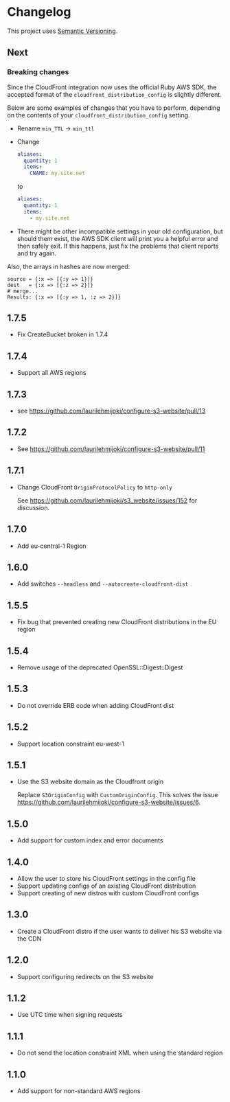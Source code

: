 # Changelog

This project uses [Semantic Versioning](http://semver.org).

## Next

### Breaking changes

Since the CloudFront integration now uses the official Ruby AWS SDK, the
accepted format of the `cloudfront_distribution_config` is slightly different.

Below are some examples of changes that you have to perform, depending on the
contents of your `cloudfront_distribution_config` setting.

* Rename `min_TTL` -> `min_ttl`
* Change

    ```yaml
    aliases:
      quantity: 1
      items:
        CNAME: my.site.net
    ```

    to

    ```yaml
    aliases:
      quantity: 1
      items:
        - my.site.net
    ```

* There might be other incompatible settings in your old configuration, but
  should them exist, the AWS SDK client will print you a helpful error and then
  safely exit. If this happens, just fix the problems that client reports and
  try again.

Also, the arrays in hashes are now merged:

```
source = {:x => [{:y => 1}]}
dest   = {:x => [{:z => 2}]}
# merge...
Results: {:x => [{:y => 1, :z => 2}]}
```

## 1.7.5

* Fix CreateBucket broken in 1.7.4

## 1.7.4

* Support all AWS regions

## 1.7.3

* see <https://github.com/laurilehmijoki/configure-s3-website/pull/13>

## 1.7.2

* See <https://github.com/laurilehmijoki/configure-s3-website/pull/11>

## 1.7.1

* Change CloudFront `OriginProtocolPolicy` to `http-only`

  See <https://github.com/laurilehmijoki/s3_website/issues/152> for discussion.

## 1.7.0

* Add eu-central-1 Region

## 1.6.0

* Add switches `--headless` and `--autocreate-cloudfront-dist`

## 1.5.5

* Fix bug that prevented creating new CloudFront distributions in the EU region

## 1.5.4

* Remove usage of the deprecated OpenSSL::Digest::Digest

## 1.5.3

* Do not override ERB code when adding CloudFront dist

## 1.5.2

* Support location constraint eu-west-1

## 1.5.1

* Use the S3 website domain as the Cloudfront origin

  Replace `S3OriginConfig` with `CustomOriginConfig`. This solves the issue
  https://github.com/laurilehmijoki/configure-s3-website/issues/6.

## 1.5.0

* Add support for custom index and error documents

## 1.4.0

* Allow the user to store his CloudFront settings in the config file
 * Support updating configs of an existing CloudFront distribution
 * Support creating of new distros with custom CloudFront configs

## 1.3.0

* Create a CloudFront distro if the user wants to deliver his S3 website via the
  CDN

## 1.2.0

* Support configuring redirects on the S3 website

## 1.1.2

* Use UTC time when signing requests

## 1.1.1

* Do not send the location constraint XML when using the standard region

## 1.1.0

* Add support for non-standard AWS regions
